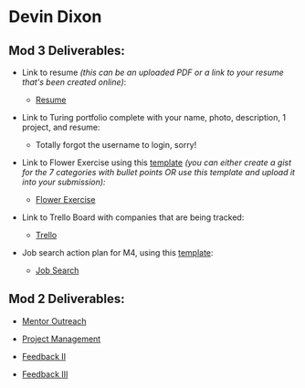 # Devin Dixon

## Mod 3 Deliverables:
* Link to resume *(this can be an uploaded PDF or a link to your resume that's been created online)*: 
  * [Resume](https://resume.creddle.io/resume/89qe2f0331o)
  
* Link to Turing portfolio complete with your name, photo, description, 1 project, and resume:
  * Totally forgot the username to login, sorry!
  
* Link to Flower Exercise using this [template](https://github.com/turingschool/career-development-curriculum/blob/master/files/Career%20Unit%20-%20The%20Flower%20Diagram.pdf) *(you can either create a gist for the 7 categories with bullet points OR use this template and upload it into your submission):*
  * [Flower Exercise](https://gist.github.com/devthehuman/bbb6dfb56bea53a949217c784ac6c26c)

* Link to Trello Board with companies that are being tracked: 
  * [Trello](https://trello.com/b/S6YNWBQc/job-tracker)
  
* Job search action plan for M4, using this [template](https://github.com/turingschool/career-development-curriculum/blob/master/module_three/mod_4_action_plan_template.md):
  * [Job Search](https://gist.github.com/devthehuman/d99d0fdde83757d8342e21c2745531a3)

## Mod 2 Deliverables:
* [Mentor Outreach](https://gist.github.com/devthehuman/864da37bab0209299d65001aaf123edc)

* [Project Management](https://gist.github.com/devthehuman/9b86fe21c66a0bf453600d1c344eb770)

* [Feedback II](https://gist.github.com/devthehuman/f1d36b17a7c9afa596bfd76ecd2c24e1)

* [Feedback III](https://gist.github.com/devthehuman/2506e0e8eb62324664f26c3b8d33814a)
